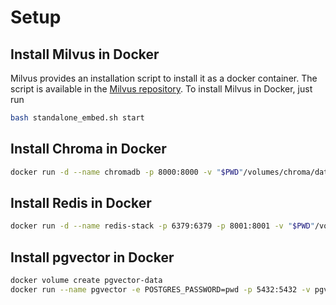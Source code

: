# Setup

## Install Milvus in Docker

Milvus provides an installation script to install it as a docker container. The script is available in the [Milvus repository](https://raw.githubusercontent.com/milvus-io/milvus/master/scripts/standalone_embed.sh). To install Milvus in Docker, just run

````bash
bash standalone_embed.sh start
````

## Install Chroma in Docker

````bash
docker run -d --name chromadb -p 8000:8000 -v "$PWD"/volumes/chroma/data:/chroma/chroma -e IS_PERSISTENT=TRUE -e ANONYMIZED_TELEMETRY=TRUE chromadb/chroma:latest
````

## Install Redis in Docker

````bash
docker run -d --name redis-stack -p 6379:6379 -p 8001:8001 -v "$PWD"/volumes/redis/data:/data redis/redis-stack:latest
````

## Install pgvector in Docker

````bash
docker volume create pgvector-data
docker run --name pgvector -e POSTGRES_PASSWORD=pwd -p 5432:5432 -v pgvector-data:/var/lib/postgresql/data -d pgvector/pgvector:pg16
 ````
